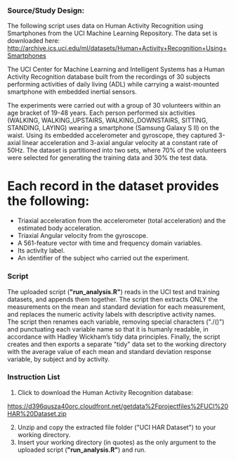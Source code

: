 ### Source/Study Design:
The following script uses data on Human Activity Recognition using Smartphones from the UCI Machine Learning Repository. The data set is downloaded here: 
http://archive.ics.uci.edu/ml/datasets/Human+Activity+Recognition+Using+Smartphones

The UCI Center for Machine Learning and Intelligent Systems has a Human Activity Recognition database built from the recordings of 30 subjects performing activities of daily living (ADL) while carrying a waist-mounted smartphone with embedded inertial sensors.

The experiments were carried out with a group of 30 volunteers within an age bracket of 19-48 years. Each person performed six activities (WALKING, WALKING_UPSTAIRS, WALKING_DOWNSTAIRS, SITTING, STANDING, LAYING) wearing a smartphone (Samsung Galaxy S II) on the waist. Using its embedded accelerometer and gyroscope, they captured 3-axial linear acceleration and 3-axial angular velocity at a constant rate of 50Hz. The dataset is partitioned into two sets, where 70% of the volunteers were selected for generating the training data and 30% the test data.  

Each record in the dataset provides the following:
======================================
- Triaxial acceleration from the accelerometer (total acceleration) and the estimated body acceleration.
- Triaxial Angular velocity from the gyroscope. 
- A 561-feature vector with time and frequency domain variables. 
- Its activity label. 
- An identifier of the subject who carried out the experiment.

### Script
The uploaded script (**"run_analysis.R"**) reads in the UCI test and training datasets, and appends them together. The script then extracts ONLY the measurements on the mean and standard deviation for each measurement, and replaces the numeric activity labels with descriptive activity names. The script then renames each variable, removing special characters ("./()") and punctuating each variable name so that it is humanly readable, in accordance with Hadley Wickham’s tidy data principles. Finally, the script creates and then exports a separate "tidy" data set to the working directory with the average value of each mean and standard deviation response variable, by subject and by activity.

### Instruction List
1. Click to download the Human Activity Recognition database: 

https://d396qusza40orc.cloudfront.net/getdata%2Fprojectfiles%2FUCI%20HAR%20Dataset.zip 

2. Unzip and copy the extracted file folder ("UCI HAR Dataset") to your working directory.
3. Insert your working directory (in quotes) as the only argument to the uploaded script (**"run_analysis.R"**) and run.